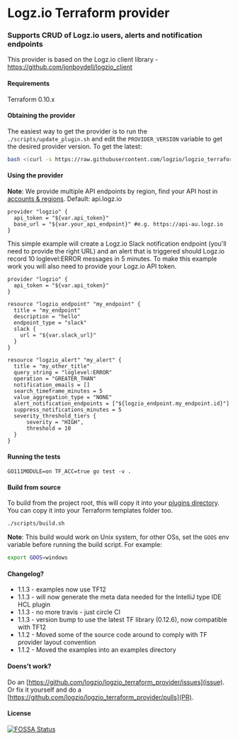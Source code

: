 # Logz.io Terraform provider

### Supports CRUD of Logz.io users, alerts and notification endpoints

This provider is based on the Logz.io client library - https://github.com/jonboydell/logzio_client

#### Requirements
Terraform 0.10.x

#### Obtaining the provider

The easiest way to get the provider is to run the `./scripts/update_plugin.sh` and edit the `PROVIDER_VERSION` variable to get the desired provider version. To get the latest:
```bash
bash <(curl -s https://raw.githubusercontent.com/logzio/logzio_terraform_provider/master/scripts/update_plugin.sh) 
```

#### Using the provider

**Note**: We provide multiple API endpoints by region, find your API host in [accounts & regions](https://docs.logz.io/user-guide/accounts/account-region.html#regions-and-urls). Default: api.logz.io

```hcl-terraform
provider "logzio" {
  api_token = "${var.api_token}"
  base_url = "${var.your_api_endpoint}" #e.g. https://api-au.logz.io
}
```

This simple example will create a Logz.io Slack notification endpoint (you'll need to provide the right URL) and an alert that
is triggered should Logz.io record 10 loglevel:ERROR messages in 5 minutes.  To make this example work you will also need to provide
your Logz.io API token.

```hcl-terraform
provider "logzio" {
  api_token = "${var.api_token}"
}

resource "logzio_endpoint" "my_endpoint" {
  title = "my_endpoint"
  description = "hello"
  endpoint_type = "slack"
  slack {
    url = "${var.slack_url}"
  }
}

resource "logzio_alert" "my_alert" {
  title = "my_other_title"
  query_string = "loglevel:ERROR"
  operation = "GREATER_THAN"
  notification_emails = []
  search_timeframe_minutes = 5
  value_aggregation_type = "NONE"
  alert_notification_endpoints = ["${logzio_endpoint.my_endpoint.id}"]
  suppress_notifications_minutes = 5
  severity_threshold_tiers {
      severity = "HIGH",
      threshold = 10
  }
}
```

#### Running the tests
`GO111MODULE=on TF_ACC=true go test -v .`

#### Build from source

To build from the project root, this will copy it into your [plugins directory](https://www.terraform.io/docs/configuration/providers.html#third-party-plugins).  You can copy it into your Terraform templates folder too.
```bash
./scripts/build.sh
```
**Note**: This build would work on Unix system, for other OSs, set the `GOOS` env variable before running the build script. For example:
```bash
export GOOS=windows
```

#### Changelog?

- 1.1.3 - examples now use TF12
- 1.1.3 - will now generate the meta data needed for the IntelliJ type IDE HCL plugin
- 1.1.3 - no more travis - just circle CI
- 1.1.3 - version bump to use the latest TF library (0.12.6), now compatible with TF12
- 1.1.2 - Moved some of the source code around to comply with TF provider layout convention
- 1.1.2 - Moved the examples into an examples directory

#### Doens't work?

Do an [https://github.com/logzio/logzio_terraform_provider/issues](issue).
Or fix it yourself and do a [https://github.com/logzio/logzio_terraform_provider/pulls](PR).

#### License

[![FOSSA Status](https://app.fossa.io/api/projects/custom%2B8359%2Fgit%40github.com%3Ajonboydell%2Flogzio_terraform_provider.git.svg?type=large)](https://app.fossa.io/projects/custom%2B8359%2Fgit%40github.com%3Ajonboydell%2Flogzio_terraform_provider.git?ref=badge_large)
